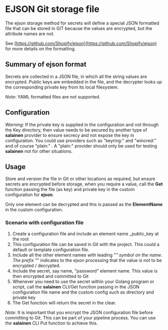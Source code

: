 # EJSON Git storage file

The ejson storage method for secrets will define a special
JSON formatted file that can be stored in GIT because the values
are encrypted, but the attribute names are not.

See [https://github.com/Shopify/ejson](https://github.com/Shopify/ejson) for
more details on the formatting.

## Summary of ejson format

Secrets are collected in a JSON file, in which all the string values are encrypted.
Public keys are embedded in the file, and the decrypter looks up the corresponding
private key from its local filesystem.

_Note_: YAML formatted files are not supported.

## Configuration

_Warning_: If the private key is supplied in the configuration and not through
the Key directory, then value needs to be secured by another type of
**salainen** provider to ensure secrecy and not expose the key in configuration.  You could 
use providers such as "keyring:" and "wincred:" and of course "plain:" . A "plain:"
provider should only be used for testing **salainen** not for other
situations.

## Usage

Store and version the file in Git or other locations as required, but ensure
secrets are encrypted before storage, when you require a value, call the 
**Get** function passing the file (as key) and private key in the custom
configuration for **ejson**.

Only one element can be decrypted and this is passed as the **ElementName**
in the custom configuration.

### Scenario with configuration file

1. Create a configuration file and include an element name 
   _public_key at the root
2. This configuration file can be saved in Git with the project.
   This could a default or template configuration file.
3. Include all the other element names with leading "_" symbol
   on the name.  The prefix "_" indicates to the ejson processing
   that the value is not to be encrypted / decrypted.
4. Include the secret, say name, "password" element name.  This value
   is then encrypted and committed to Git
5. Whenever you need to use the secret within your Golang
   program or script, call the **salainen** CLI/Get function
   passing in the JSON configuration file name and the custom config
   such as directory and private key
6. The Get function will return the secret in the clear.

_Note_: It is important that you encrypt the JSON configuration file
before committing to Git.  This can be part of your pipeline process.
You can use the **salainen** CLI Put function to achieve this.

